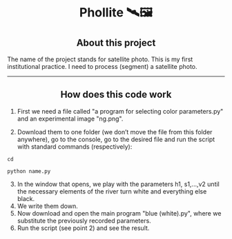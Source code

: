 <h1 align="center"> Phollite 🛰🖼 </h1>
<h2 align="center">About this project</h2>

The name of the project stands for satellite photo. This is my first institutional practice. I need to process (segment) a satellite photo.

___
<h2 align="center">How does this code work</h2>

1. First we need a file called "a program for selecting color parameters.py" and an experimental image "ng.png".
        
2. Download them to one folder (we don’t move the file from this folder anywhere), go to the console, go to the desired file and run the script with standard commands (respectively):
```
cd 

python name.py
```
3. In the window that opens, we play with the parameters h1, s1,...,v2 until the necessary elements of the river turn white and everything else black.
4. We write them down. 
5. Now download and open the main program "blue (white).py", where we substitute the previously recorded parameters. 
6. Run the script (see point 2) and see the result.  
